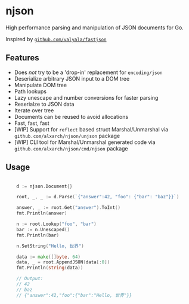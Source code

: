 # njson

High performance parsing and manipulation of JSON documents for Go.

Inspired by [`github.com/valyala/fastjson`](https://github.com/valyala/fastjson)

## Features

  - Does *not* try to be a 'drop-in' replacement for `encoding/json`
  - Deserialize arbitrary JSON input to a DOM tree
  - Manipulate DOM tree
  - Path lookups
  - Lazy unescape and number conversions for faster parsing
  - Reserialze to JSON data
  - Iterate over tree
  - Documents can be reused to avoid allocations
  - Fast, fast, fast
  - [WIP] Support for `reflect` based struct Marshal/Unmarshal via `github.com/alxarch/njson/unjson` package
  - [WIP] CLI tool for Marshal/Unmarshal generated code via `github.com/alxarch/njson/cmd/njson` package

## Usage

```go

	d := njson.Document{}

	root, _, _ := d.Parse(`{"answer":42, "foo": {"bar": "baz"}}`)

	answer, _ := root.Get("answer").ToInt()
	fmt.Println(answer)

	n := root.Lookup("foo", "bar")
	bar := n.Unescaped()
	fmt.Println(bar)

	n.SetString("Hello, 世界")

	data := make([]byte, 64)
	data, _ = root.AppendJSON(data[:0])
	fmt.Println(string(data))

	// Output:
	// 42
	// baz
	// {"answer":42,"foo":{"bar":"Hello, 世界"}}

```




